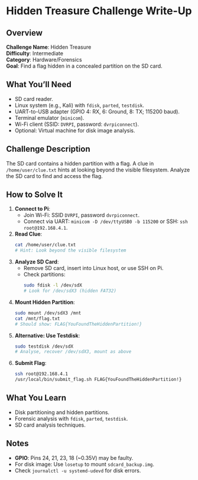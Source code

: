# Hidden Treasure Challenge Write-Up

## Overview
**Challenge Name**: Hidden Treasure  
**Difficulty**: Intermediate  
**Category**: Hardware/Forensics  
**Goal**: Find a flag hidden in a concealed partition on the SD card.

## What You’ll Need
- SD card reader.
- Linux system (e.g., Kali) with `fdisk`, `parted`, `testdisk`.
- UART-to-USB adapter (GPIO 4: RX, 6: Ground, 8: TX; 115200 baud).
- Terminal emulator (`minicom`).
- Wi-Fi client (SSID: `DVRPI`, password: `dvrpiconnect`).
- Optional: Virtual machine for disk image analysis.

## Challenge Description
The SD card contains a hidden partition with a flag. A clue in `/home/user/clue.txt` hints at looking beyond the visible filesystem. Analyze the SD card to find and access the flag.

## How to Solve It
1. **Connect to Pi**:
   - Join Wi-Fi: SSID `DVRPI`, password `dvrpiconnect`.
   - Connect via UART: `minicom -D /dev/ttyUSB0 -b 115200` or SSH: `ssh root@192.168.4.1`.
2. **Read Clue**:
   ```bash
   cat /home/user/clue.txt
   # Hint: Look beyond the visible filesystem
   ```
3. **Analyze SD Card**:
   - Remove SD card, insert into Linux host, or use SSH on Pi.
   - Check partitions:
     ```bash
     sudo fdisk -l /dev/sdX
     # Look for /dev/sdX3 (hidden FAT32)
     ```
4. **Mount Hidden Partition**:
   ```bash
   sudo mount /dev/sdX3 /mnt
   cat /mnt/flag.txt
   # Should show: FLAG{YouFoundTheHiddenPartition!}
   ```
5. **Alternative: Use Testdisk**:
   ```bash
   sudo testdisk /dev/sdX
   # Analyse, recover /dev/sdX3, mount as above
   ```
6. **Submit Flag**:
   ```bash
   ssh root@192.168.4.1
   /usr/local/bin/submit_flag.sh FLAG{YouFoundTheHiddenPartition!}
   ```

## What You Learn
- Disk partitioning and hidden partitions.
- Forensic analysis with `fdisk`, `parted`, `testdisk`.
- SD card analysis techniques.

## Notes
- **GPIO**: Pins 24, 21, 23, 18 (~0.35V) may be faulty.
- For disk image: Use `losetup` to mount `sdcard_backup.img`.
- Check `journalctl -u systemd-udevd` for disk errors.
